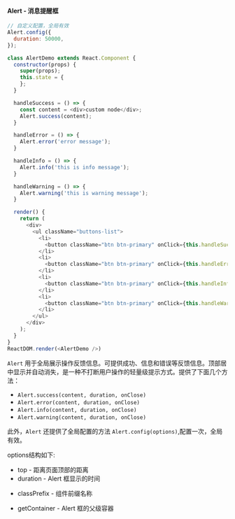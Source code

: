 #### Alert - 消息提醒框
<!-- start-code -->
```js
// 自定义配置，全局有效
Alert.config({
  duration: 50000,
});

class AlertDemo extends React.Component {
  constructor(props) {
    super(props);
    this.state = {
    };
  }

  handleSuccess = () => {
    const content = <div>custom node</div>;
    Alert.success(content);
  }

  handleError = () => {
    Alert.error('error message');
  }

  handleInfo = () => {
    Alert.info('this is info message');
  }

  handleWarning = () => {
    Alert.warning('this is warning message');
  }

  render() {
    return (
      <div>
        <ul className="buttons-list">
          <li>
            <button className="btn btn-primary" onClick={this.handleSuccess}>success</button>
          </li>
          <li>
            <button className="btn btn-primary" onClick={this.handleError}>error</button>
          </li>
          <li>
            <button className="btn btn-primary" onClick={this.handleInfo}>info</button>
          </li>
          <li>
            <button className="btn btn-primary" onClick={this.handleWarning}>warning</button>
          </li>
        </ul>
      </div>
    );
  }
}
ReactDOM.render(<AlertDemo />)
```
<!-- end-code -->
`Alert` 用于全局展示操作反馈信息。可提供成功、信息和错误等反馈信息。顶部居中显示并自动消失，是一种不打断用户操作的轻量级提示方式。提供了下面几个方法：

* `Alert.success(content, duration, onClose)`
* `Alert.error(content, duration, onClose)`
* `Alert.info(content, duration, onClose)`
* `Alert.warning(content, duration, onClose)`


此外，`Alert` 还提供了全局配置的方法 `Alert.config(options)`,配置一次，全局有效。

options结构如下:

* top - 距离页面顶部的距离
* duration - Alert 框显示的时间
- classPrefix - 组件前缀名称
* getContainer - Alert 框的父级容器
